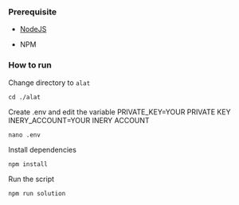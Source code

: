 ### Prerequisite

- [NodeJS](https://nodejs.org/en/)

- NPM



### How to run

Change directory to ```alat```

```shell
cd ./alat
```

Create .env and edit the variable
PRIVATE_KEY=YOUR PRIVATE KEY
INERY_ACCOUNT=YOUR INERY ACCOUNT

```shell
nano .env
```

Install dependencies

```shell
npm install
```

Run the script

```
npm run solution
```
